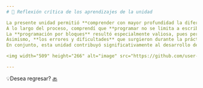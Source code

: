 ```yaml
---
# 💭 Reflexión crítica de los aprendizajes de la unidad

La presente unidad permitió **comprender con mayor profundidad la diferencia entre la idea de un algoritmo y su implementación en un lenguaje de programación**, fortaleciendo así el pensamiento lógico y la capacidad de resolución de problemas.  
A lo largo del proceso, comprendí que **programar no se limita a escribir líneas de código**, sino que implica **estructurar ideas de forma clara, ordenada y coherente**, con el propósito de lograr soluciones más eficientes frente a problemáticas complejas. 
La **programación por bloques** resultó especialmente valiosa, pues permitió **visualizar la lógica interna de los programas** y comprender mejor los fundamentos abstractos antes de trasladarlos a un entorno de codificación textual.  
Asimismo, **los errores y dificultades** que surgieron durante la práctica se transformaron en **oportunidades de aprendizaje**, reforzando la importancia de revisar cuidadosamente las declaraciones, los tipos de datos, los operadores y las estructuras de control antes de ejecutar un programa.  
En conjunto, esta unidad contribuyó significativamente al desarrollo de mi **autonomía, disciplina y pensamiento crítico**, al permitirme experimentar, probar y corregir mis propios códigos. De esta manera, comprendí que **la práctica constante y la reflexión sobre los resultados son pilares esenciales para consolidar el aprendizaje en programación.**

<img width="509" height="266" alt="image" src="https://github.com/user-attachments/assets/1f2ac5e1-dd88-4817-8f37-defeb9dd2bf3" />

---
```

💡Desea regresar? [🔙](Unidad1.md)
